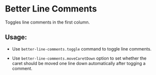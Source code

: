 # Better Line Comments

Toggles line comments in the first column.

## Usage:

- Use `better-line-comments.toggle` command to toggle line comments.

- Use `better-line-comments.moveCaretDown` option to set whether the caret should be moved one line down automatically after togging a comment.
